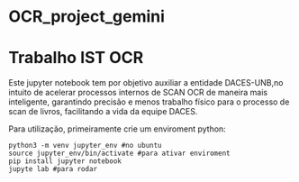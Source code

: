 # OCR_project_gemini
# Trabalho IST OCR

Este jupyter notebook tem por objetivo auxiliar a entidade DACES-UNB,no intuito de acelerar processos internos de SCAN OCR de maneira mais inteligente, garantindo precisão e menos trabalho físico para o processo de scan de livros, facilitando a vida da equipe DACES.

Para utilização, primeiramente crie um enviroment python:

```shell
python3 -m venv jupyter_env #no ubuntu
source jupyter_env/bin/activate #para ativar enviroment
pip install jupyter notebook
jupyte lab #para rodar
```
